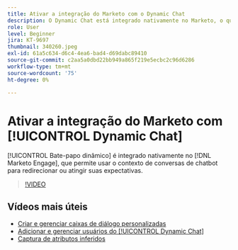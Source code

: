 ```yaml
---
title: Ativar a integração do Marketo com o Dynamic Chat
description: O Dynamic Chat está integrado nativamente no Marketo, o que permite usar o contexto de conversas de chatbot para redirecionar ou atingir suas expectativas.
role: User
level: Beginner
jira: KT-9697
thumbnail: 340260.jpeg
exl-id: 61a5c634-d6c4-4ea6-bad4-d69dabc89410
source-git-commit: c2aa5a0dbd22bb949a865f219e5ecbc2c96d6286
workflow-type: tm+mt
source-wordcount: '75'
ht-degree: 0%

---
```


# Ativar a integração do Marketo com [!UICONTROL Dynamic Chat]

[!UICONTROL Bate-papo dinâmico]  é integrado nativamente no [!DNL Marketo Engage], que permite usar o contexto de conversas de chatbot para redirecionar ou atingir suas expectativas.

>[!VIDEO](https://video.tv.adobe.com/v/340260/?quality=12&learn=on)

## Vídeos mais úteis

* [Criar e gerenciar caixas de diálogo personalizadas](dialogue-management.md)
* [Adicionar e gerenciar usuários do [!UICONTROL Dynamic Chat]](user-management.md)
* [Captura de atributos inferidos](capture-inferred-attributes.md)
